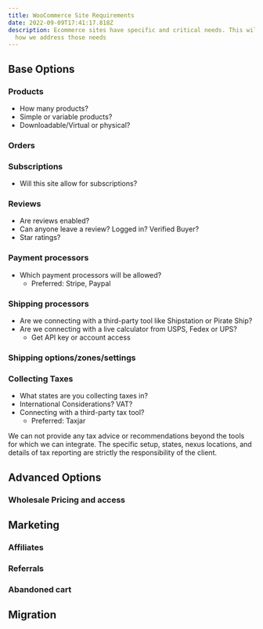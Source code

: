 ```yaml
---
title: WooCommerce Site Requirements
date: 2022-09-09T17:41:17.818Z
description: Ecommerce sites have specific and critical needs. This will outline
  how we address those needs
---
```

## Base Options

### Products

- How many products?
- Simple or variable products?
- Downloadable/Virtual or physical?

### Orders

### Subscriptions

- Will this site allow for subscriptions?

### Reviews

- Are reviews enabled?
- Can anyone leave a review? Logged in? Verified Buyer?
- Star ratings?

### Payment processors

- Which payment processors will be allowed?
    - Preferred: Stripe, Paypal

### Shipping processors

- Are we connecting with a third-party tool like Shipstation or Pirate Ship?
- Are we connecting with a live calculator from USPS, Fedex or UPS?
    - Get API key or account access

### Shipping options/zones/settings

### Collecting Taxes

- What states are you collecting taxes in?
- International Considerations? VAT?
- Connecting with a third-party tax tool?
    - Preferred: Taxjar

We can not provide any tax advice or recommendations beyond the tools for which we can integrate. The specific setup, states, nexus locations, and details of tax reporting are strictly the responsibility of the client.

## Advanced Options

### Wholesale Pricing and access

## Marketing

### Affiliates

### Referrals

### Abandoned cart

## Migration

